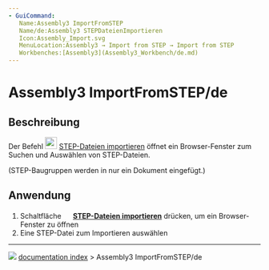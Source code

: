 ```yaml
---
- GuiCommand:
   Name:Assembly3 ImportFromSTEP
   Name/de:Assembly3 STEPDateienImportieren
   Icon:Assembly_Import.svg
   MenuLocation:Assembly3 → Import from STEP → Import from STEP
   Workbenches:[Assembly3](Assembly3_Workbench/de.md)
---
```


# Assembly3 ImportFromSTEP/de

## Beschreibung

Der Befehl <img alt="" src=images/Assembly_Import.svg‎‎  style="width:24px;"> [STEP-Dateien importieren](Assembly3_ImportFromSTEP/de.md) öffnet ein Browser-Fenster zum Suchen und Auswählen von STEP-Dateien.

(STEP-Baugruppen werden in nur ein Dokument eingefügt.)

## Anwendung

1.  Schaltfläche **<img src="images/Assembly_Import.svg‎‎" width=16px> [STEP-Dateien importieren](Assembly3_ImportFromSTEP/de.md)** drücken, um ein Browser-Fenster zu öffnen
2.  Eine STEP-Datei zum Importieren auswählen



---
![](images/Button_right.svg) [documentation index](../README.md) > Assembly3 ImportFromSTEP/de
